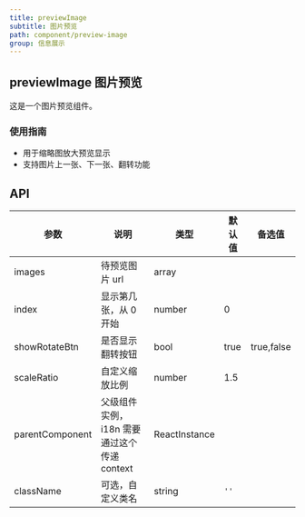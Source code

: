 ```yaml
---
title: previewImage
subtitle: 图片预览
path: component/preview-image
group: 信息展示
---
```


## previewImage 图片预览

这是一个图片预览组件。

### 使用指南

- 用于缩略图放大预览显示
- 支持图片上一张、下一张、翻转功能

## API

| 参数            | 说明                                        | 类型          | 默认值 | 备选值     |
| --------------- | ------------------------------------------- | ------------- | ------ | ---------- |
| images          | 待预览图片 url                              | array         |        |            |
| index           | 显示第几张，从 0 开始                       | number        | 0      |            |
| showRotateBtn   | 是否显示翻转按钮                            | bool          | true   | true,false |
| scaleRatio      | 自定义缩放比例                              | number        | 1.5    |            |
| parentComponent | 父级组件实例，i18n 需要通过这个传递 context | ReactInstance |        |            |
| className       | 可选，自定义类名                            | string        | `''`   |            |
